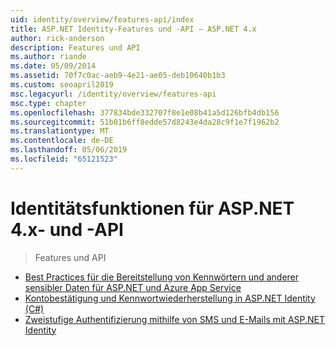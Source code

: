 ```yaml
---
uid: identity/overview/features-api/index
title: ASP.NET Identity-Features und -API – ASP.NET 4.x
author: rick-anderson
description: Features und API
ms.author: riande
ms.date: 05/09/2014
ms.assetid: 70f7c0ac-aeb9-4e21-ae05-deb10640b1b3
ms.custom: seoapril2019
msc.legacyurl: /identity/overview/features-api
msc.type: chapter
ms.openlocfilehash: 377834bde332707f8e1e08b41a5d126bfb4db156
ms.sourcegitcommit: 51b01b6ff8edde57d8243e4da28c9f1e7f1962b2
ms.translationtype: MT
ms.contentlocale: de-DE
ms.lasthandoff: 05/06/2019
ms.locfileid: "65121523"
---
```

# <a name="aspnet-4x-identity-features--api"></a>Identitätsfunktionen für ASP.NET 4.x- und -API

> Features und API

- [Best Practices für die Bereitstellung von Kennwörtern und anderer sensibler Daten für ASP.NET und Azure App Service](best-practices-for-deploying-passwords-and-other-sensitive-data-to-aspnet-and-azure.md)
- [Kontobestätigung und Kennwortwiederherstellung in ASP.NET Identity (C#)](account-confirmation-and-password-recovery-with-aspnet-identity.md)
- [Zweistufige Authentifizierung mithilfe von SMS und E-Mails mit ASP.NET Identity](two-factor-authentication-using-sms-and-email-with-aspnet-identity.md)
